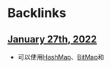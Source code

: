 
# Backlinks
## [January 27th, 2022](<January 27th, 2022.md>)
- 可以使用[HashMap](<HashMap.md>)、[BitMap](<BitMap.md>)和

